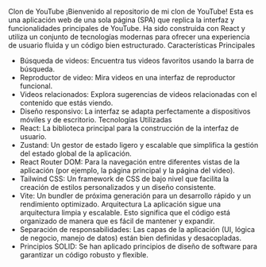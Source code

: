 Clon de YouTube
¡Bienvenido al repositorio de mi clon de YouTube! Esta es una aplicación web de una sola página (SPA) que replica la interfaz y funcionalidades principales de YouTube. Ha sido construida con React y utiliza un conjunto de tecnologías modernas para ofrecer una experiencia de usuario fluida y un código bien estructurado.
Características Principales
 * Búsqueda de videos: Encuentra tus videos favoritos usando la barra de búsqueda.
 * Reproductor de video: Mira videos en una interfaz de reproductor funcional.
 * Videos relacionados: Explora sugerencias de videos relacionadas con el contenido que estás viendo.
 * Diseño responsivo: La interfaz se adapta perfectamente a dispositivos móviles y de escritorio.
Tecnologías Utilizadas
 * React: La biblioteca principal para la construcción de la interfaz de usuario.
 * Zustand: Un gestor de estado ligero y escalable que simplifica la gestión del estado global de la aplicación.
 * React Router DOM: Para la navegación entre diferentes vistas de la aplicación (por ejemplo, la página principal y la página del video).
 * Tailwind CSS: Un framework de CSS de bajo nivel que facilita la creación de estilos personalizados y un diseño consistente.
 * Vite: Un bundler de próxima generación para un desarrollo rápido y un rendimiento optimizado.
Arquitectura
La aplicación sigue una arquitectura limpia y escalable. Esto significa que el código está organizado de manera que es fácil de mantener y expandir.
 * Separación de responsabilidades: Las capas de la aplicación (UI, lógica de negocio, manejo de datos) están bien definidas y desacopladas.
 * Principios SOLID: Se han aplicado principios de diseño de software para garantizar un código robusto y flexible.